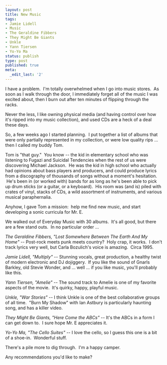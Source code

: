 ```yaml
---
layout: post
title: New Music
tags:
- Jamie Lidell
- Music
- The Geraldine Fibbers
- They Might Be Giants
- Unkle
- Yann Tiersen
- Yo-Yo Ma
status: publish
type: post
published: true
meta:
  _edit_last: '2'
---
```

I have a problem.  I'm totally overwhelmed when I go into music stores.  As soon as I walk through the door, I immediately forget all of the music I was excited about, then I burn out after ten minutes of flipping through the racks.

Never the less, I like owning physical media (and having control over how it's ripped into my music collection), and used CDs are a heck of a deal these days.

So, a few weeks ago I started planning.  I put together a list of albums that were only partially represented in my collection, or were low quality rips ... then I called my buddy Tom.

Tom is "that guy."  You know -- the kid in elementary school who was listening to Fugazi and Suicidal Tendencies when the rest of us were discovering Michael Jackson.  He was the kid in high school who actually had opinions about bass players and producers, and could produce lyrics from a discography of thousands of songs without a moment's hesitation.  He's been in (or worked with) bands for as long as he's been able to pick up drum sticks (or a guitar, or a keyboard).  His room was (and is) piled with crates of vinyl, stacks of CDs, a wild assortment of instruments, and various musical paraphernalia.

Anyhow, I gave Tom a mission:  help me find new music, and start developing a sonic curricula for Mr. E.

We walked out of Everyday Music with 30 albums.  It's all good, but there are a few stand outs.  In no particular order ...

<em>The Geraldine Fibbers, "Lost Somewhere Between The Earth And My Home"</em> -- Post-rock meets punk meets country?  Holy crap, it works.  I don't track lyrics very well, but Carla Bozulich's voice is amazing.  Circa 1995.

<em>Jamie Lidell, "Multiply"</em> -- Stunning vocals, great production, a healthy twist of modern electronic and DJ dojiggery.  If you like the sound of Gnarls Barkley, old Stevie Wonder, and ... well ... if you like music, you'll probably like this.

<em>Yann Tiersen, "Amelie"</em> -- The sound track to Amelie is one of my favorite aspects of the movie.  It's quirky, happy, playful music.  

<em>Unkle, "War Stories"</em> -- I think Unkle is one of the best collaborative groups of all time.  "Burn My Shadow" with Ian Astbury is particularly haunting song, and has a killer video.

<em>They Might Be Giants, "Here Come the ABCs"</em> -- It's the ABCs in a form I can get down to.  I sure hope Mr. E appreciates it.

<em>Yo-Yo Ma, "The Cello Suites"</em> -- I love the cello, so I guess this one is a bit of a shoe-in.  Wonderful stuff.

There's a pile more to dig through.  I'm a happy camper.

Any recommendations you'd like to make?
